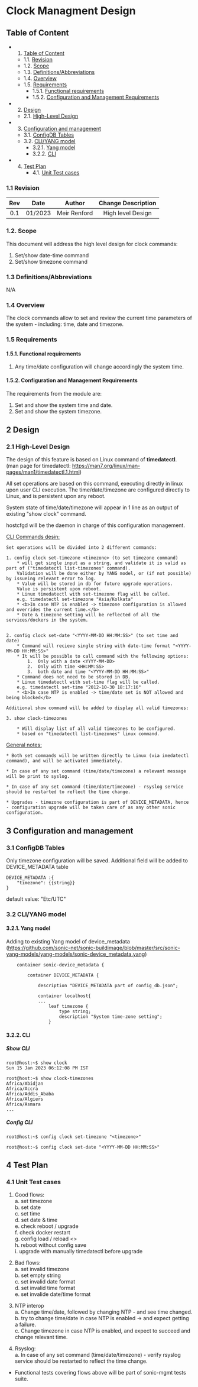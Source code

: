 # Clock Managment Design #

## Table of Content 


* 1. [Table of Content](#TableofContent)
	* 1.1. [Revision](#Revision)
	* 1.2. [Scope](#Scope)
	* 1.3. [Definitions/Abbreviations](#DefinitionsAbbreviations)
	* 1.4. [Overview](#Overview)
	* 1.5. [Requirements](#Requirements)
		* 1.5.1. [Functional requirements](#FunctionalRequirements)
		* 1.5.2. [Configuration and Management Requirements](#ConfigurationManagementRequirements) 
* 2. [Design](#Design)
	* 2.1. [High-Level Design](#High-LevelDesign)
* 3. [Configuration and management](#Configurationandmanagement)
	* 3.1. [ConfigDB Tables](#ConfigDBTables)
	* 3.2. [CLI/YANG model](#CLIYANGmodel)
		* 3.2.1. [Yang model](#Yangmodel)
		* 3.2.2. [CLI](#Climodel)
* 4. [Test Plan](#TestPlan)
		* 4.1. [Unit Test cases](#UnitTestcases)


### 1.1 <a name='Revision'></a>Revision

|  Rev  |  Date   |      Author      | Change Description |
| :---: | :-----: | :--------------: | :----------------: |
|  0.1  | 01/2023 |   Meir Renford   | High level Design  |

###  1.2. <a name='Scope'></a>Scope

This document will address the high level design for clock commands:
1.	Set/show date-time command
2.	Set/show timezone command


### 1.3 <a name='DefinitionsAbbreviations'></a>Definitions/Abbreviations 

N/A

### 1.4 Overview 

The clock commands allow to set and review the current time parameters of the system - including: time, date and timezone. 

### 1.5 Requirements
####  1.5.1. <a name='FunctionalRequirements'></a>Functional requirements

1. Any time/date configuration will change accordingly the system time. 

####  1.5.2. <a name='ConfigurationManagementRequirements'></a>Configuration and Management Requirements
The requirements from the module are: 
1.	Set and show the system time and date.
2.	Set and show the system timezone.


##  2 <a name='Design'></a>Design

###  2.1 <a name='High-LevelDesign'></a>High-Level Design

The design of this feature is based on Linux command of <b>timedatectl</b>.<BR>
(man page for timedatectl: https://man7.org/linux/man-pages/man1/timedatectl.1.html)

All set operations are based on this command, executing directly in linux upon user CLI execution.
The time/date/timezone are configured directly to Linux, and is persistent upon any reboot.

System state of time/date/timezone will appear in 1 line as an output of existing "show clock" command.

hostcfgd will be the daemon in charge of this configuration management.

<u>CLI Commands desin:</u><br>

	Set operations will be divided into 2 different commands:

	1. config clock set-timezone <timezone> (to set timezone command)
		* will get single input as a string, and validate it is valid as part of ("timedatectl list-timezones" command).
		Validation will be done either by YANG model, or (if not possible) by issueing relevant error to log.
		* Value will be stored in db for future upgrade operations.
		Value is persistent upon reboot.
		* Linux timedatectl with set-timezone flag will be called.
		e.g. timedatectl set-timezone "Asia/Kolkata"
		* <b>In case NTP is enabled -> timezone configuration is allowed and overrides the current time.</b>
		* Date & timezone setting will be reflected of all the services/dockers in the system.


	2. config clock set-date "<YYYY-MM-DD HH:MM:SS>" (to set time and date)
		* Command will recieve single string with date-time format "<YYYY-MM-DD HH:MM:SS>"
		* It will be possible to call command with the following options:
			1.	Only with a date <YYYY-MM-DD>
			2. 	Only with time <HH:MM:SS>
			3.  both date and time "<YYYY-MM-DD HH:MM:SS>"
		* Command does not need to be stored in DB.
		* Linux timedatectl with set-time flag will be called.
		e.g. timedatectl set-time "2012-10-30 18:17:16"
		* <b>In case NTP is enabled -> time/date set is NOT allowed and being blocked</b>

	Additional show command will be added to display all valid timezones:

	3. show clock-timezones

		* Will display list of all valid timezones to be configured.
		* based on "timedatectl list-timezones" linux command.


<u>General notes:</u><br>

	* Both set commands will be written directly to Linux (via imedatectl command), and will be activated immediately.

	* In case of any set command (time/date/timezone) a relevant message will be print to syslog.

	* In case of any set command (time/date/timezone) - rsyslog service should be restarted to reflect the time change.

	* Upgrades - timezone configuration is part of DEVICE_METADATA, hence - configuration upgrade will be taken care of as any other sonic configuration.


##  3 <a name='Configurationandmanagement'></a>Configuration and management

###  3.1 <a name='ConfigDBTables'></a>ConfigDB Tables

Only timezone configuration will be saved.
Additional field will be added to DEVICE_METADATA table

```
DEVICE_METADATA :{
    "timezone": {{string}}
}
```

default value: "Etc/UTC"


###  3.2 <a name='CLIYANGmodel'></a>CLI/YANG model

####  3.2.1. <a name='Yangmodel'></a>Yang model


Adding to existing Yang model of device_metadata (https://github.com/sonic-net/sonic-buildimage/blob/master/src/sonic-yang-models/yang-models/sonic-device_metadata.yang)

```
    container sonic-device_metadata {

        container DEVICE_METADATA {

            description "DEVICE_METADATA part of config_db.json";

            container localhost{
			...
				leaf timezone {
					type string;
					description "System time-zone setting";
				}
```

####  3.2.2. <a name='Climodel'></a>CLI

##### Show CLI

```
root@host:~$ show clock 
Sun 15 Jan 2023 06:12:08 PM IST

```

```
root@host:~$ show clock-timezones
Africa/Abidjan
Africa/Accra
Africa/Addis_Ababa
Africa/Algiers
Africa/Asmara
...

```

##### Config CLI

```
root@host:~$ config clock set-timezone "<timezone>"

```

```
root@host:~$ config clock set-date "<YYYY-MM-DD HH:MM:SS>"

```


##  4 <a name='TestPlan'></a>Test Plan

###  4.1 <a name='UnitTestcases'></a>Unit Test cases

1. Good flows:<br>
	a. set timezone<br>
	b. set date<br>
	c. set time<br>
	d. set date & time<br>
	e. check reboot / upgrade<br>
	f. check docker restart<br>
	g. config load / reload <> <br>
	h. reboot without config save<br>
	i. upgrade with manually timedatectl before upgrade<br>
	

2. Bad flows:<br>
	a. set invalid timezone<br>
	b. set empty string<br>
	c. set invalid date format<br>
	d. set invalid time format<br>
	e. set invalide date/time format<br>

3. NTP interop<br>
	a. Change time/date, followed by changing NTP - and see time changed.<br>
	b. try to change time/date in case NTP is enabled -> and expect getting a failure.<br>
	c. Change timezone in case NTP is enabled, and expect to succeed and change relevant time.<br>

4. Rsyslog:<br>
	a. In case of any set command (time/date/timezone) - verify rsyslog service should be restarted to reflect the time change.

* Functional tests covering flows above will be part of sonic-mgmt tests suite.